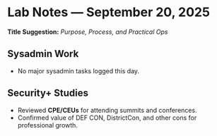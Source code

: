 # Lab Notes — September 20, 2025
**Title Suggestion:** *Purpose, Process, and Practical Ops*

## Sysadmin Work
- No major sysadmin tasks logged this day.

## Security+ Studies
- Reviewed **CPE/CEUs** for attending summits and conferences.  
- Confirmed value of DEF CON, DistrictCon, and other cons for professional growth.    
